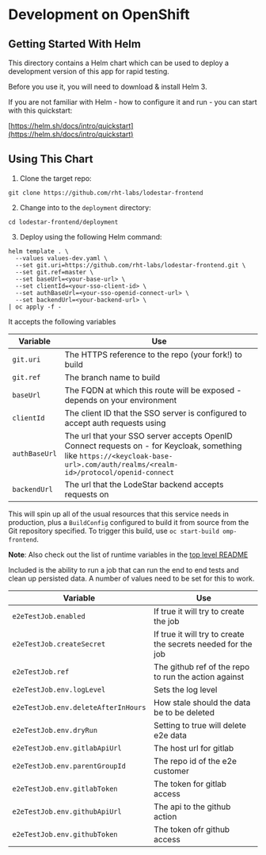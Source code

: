 # Development on OpenShift

## Getting Started With Helm

This directory contains a Helm chart which can be used to deploy a development version of this app for rapid testing.

Before you use it, you will need to download & install Helm 3.

If you are not familiar with Helm - how to configure it and run - you can start with this quickstart:

[https://helm.sh/docs/intro/quickstart](https://helm.sh/docs/intro/quickstart)

## Using This Chart

1. Clone the target repo:

```
git clone https://github.com/rht-labs/lodestar-frontend
```

2. Change into to the `deployment` directory:

```
cd lodestar-frontend/deployment
```

3. Deploy using the following Helm command:

```shell script
helm template . \
  --values values-dev.yaml \
  --set git.uri=https://github.com/rht-labs/lodestar-frontend.git \
  --set git.ref=master \
  --set baseUrl=<your-base-url> \
  --set clientId=<your-sso-client-id> \
  --set authBaseUrl=<your-sso-openid-connect-url> \
  --set backendUrl=<your-backend-url> \
| oc apply -f -
```

It accepts the following variables

| Variable  | Use  |
|---|---|
| `git.uri`  | The HTTPS reference to the repo (your fork!) to build  |
| `git.ref`  | The branch name to build  |
| `baseUrl`  | The FQDN at which this route will be exposed - depends on your environment  |
| `clientId`  | The client ID that the SSO server is configured to accept auth requests using  |
| `authBaseUrl`  | The url that your SSO server accepts OpenID Connect requests on - for Keycloak, something like `https://<keycloak-base-url>.com/auth/realms/<realm-id>/protocol/openid-connect`  |
| `backendUrl`  | The url that the LodeStar backend accepts requests on  |


This will spin up all of the usual resources that this service needs in production, plus a `BuildConfig` configured to build it from source from the Git repository specified. To trigger this build, use `oc start-build omp-frontend`.

**Note**: Also check out the list of runtime variables in the [top level README](../README.md#runtime-configuration-variables)

Included is the ability to run a job that can run the end to end tests and clean up persisted data. A number of values need to be set for this to work.

| Variable  | Use |
|--|--|
| `e2eTestJob.enabled`  | If true it will try to create the job  |
| `e2eTestJob.createSecret` | If true it will try to create the secrets needed for the job  |
| `e2eTestJob.ref`  | The github ref of the repo to run the action against  |
| `e2eTestJob.env.logLevel`  | Sets the log level  |
| `e2eTestJob.env.deleteAfterInHours`  | How stale should the data be to be deleted  |
| `e2eTestJob.env.dryRun`  | Setting to true will delete e2e data  |
| `e2eTestJob.env.gitlabApiUrl`  | The host url for gitlab  |
| `e2eTestJob.env.parentGroupId`  | The repo id of the e2e customer   |
| `e2eTestJob.env.gitlabToken`  | The token for gitlab access  |
| `e2eTestJob.env.githubApiUrl`  | The api to the github action  |
| `e2eTestJob.env.githubToken`  | The token ofr github access  |
